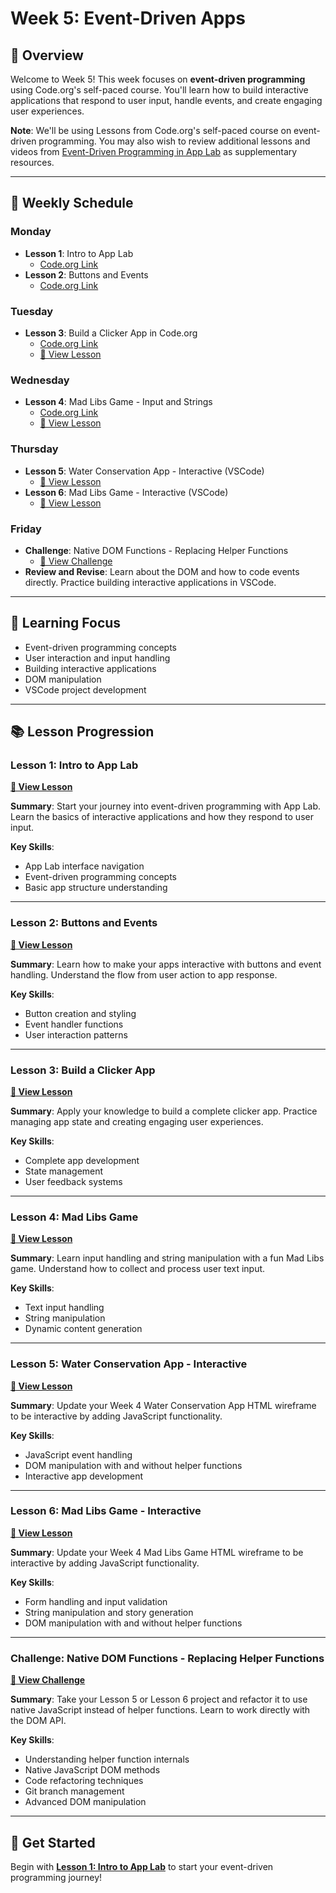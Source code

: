 # Week 5: Event-Driven Apps

## 🎯 **Overview**

Welcome to Week 5! This week focuses on **event-driven programming** using Code.org's self-paced course. You'll learn how to build interactive applications that respond to user input, handle events, and create engaging user experiences.

**Note**: We'll be using Lessons from Code.org's self-paced course on event-driven programming. You may also wish to review additional lessons and videos from [Event-Driven Programming in App Lab](https://studio.code.org/courses/csp5-virtual/units/1) as supplementary resources.

---

## 📅 **Weekly Schedule**

### **Monday**
- **Lesson 1**: Intro to App Lab
  - [Code.org Link](https://studio.code.org/courses/csp5-virtual/units/1/lessons/1/levels/1)
- **Lesson 2**: Buttons and Events
  - [Code.org Link](https://studio.code.org/courses/csp5-virtual/units/1/lessons/2/levels/1)

### **Tuesday**
- **Lesson 3**: Build a Clicker App in Code.org
  - [Code.org Link](https://studio.code.org/courses/csp5-virtual/units/1/lessons/5/levels/1)
  - [📖 View Lesson](./lesson-3-build-clicker-app.md)

### **Wednesday**
- **Lesson 4**: Mad Libs Game - Input and Strings
  - [Code.org Link](https://studio.code.org/courses/csp5-virtual/units/1/lessons/7/levels/1)
  - [📖 View Lesson](./lesson-4-mad-libs-game.md)

### **Thursday**
- **Lesson 5**: Water Conservation App - Interactive (VSCode)
  - [📖 View Lesson](./lesson-5-water-conservation-app.md)
- **Lesson 6**: Mad Libs Game - Interactive (VSCode)
  - [📖 View Lesson](./lesson-6-mad-libs-game.md)

### **Friday**
- **Challenge**: Native DOM Functions - Replacing Helper Functions
  - [📖 View Challenge](./lesson-7-native-dom-functions.md)
- **Review and Revise**: Learn about the DOM and how to code events directly. Practice building interactive applications in VSCode.

---

## 🎯 **Learning Focus**

- Event-driven programming concepts
- User interaction and input handling
- Building interactive applications
- DOM manipulation
- VSCode project development

---

## 📚 **Lesson Progression**

### **Lesson 1: Intro to App Lab**
**[📖 View Lesson](./lesson-1-intro-to-app-lab.md)**

**Summary**: Start your journey into event-driven programming with App Lab. Learn the basics of interactive applications and how they respond to user input.

**Key Skills**: 
- App Lab interface navigation
- Event-driven programming concepts
- Basic app structure understanding

---

### **Lesson 2: Buttons and Events**
**[📖 View Lesson](./lesson-2-buttons-and-events.md)**

**Summary**: Learn how to make your apps interactive with buttons and event handling. Understand the flow from user action to app response.

**Key Skills**:
- Button creation and styling
- Event handler functions
- User interaction patterns

---

### **Lesson 3: Build a Clicker App**
**[📖 View Lesson](./lesson-3-build-clicker-app.md)**

**Summary**: Apply your knowledge to build a complete clicker app. Practice managing app state and creating engaging user experiences.

**Key Skills**:
- Complete app development
- State management
- User feedback systems

---

### **Lesson 4: Mad Libs Game**
**[📖 View Lesson](./lesson-4-mad-libs-game.md)**

**Summary**: Learn input handling and string manipulation with a fun Mad Libs game. Understand how to collect and process user text input.

**Key Skills**:
- Text input handling
- String manipulation
- Dynamic content generation

---

### **Lesson 5: Water Conservation App - Interactive**
**[📖 View Lesson](./lesson-5-water-conservation-app.md)**

**Summary**: Update your Week 4 Water Conservation App HTML wireframe to be interactive by adding JavaScript functionality.

**Key Skills**:
- JavaScript event handling
- DOM manipulation with and without helper functions
- Interactive app development

---

### **Lesson 6: Mad Libs Game - Interactive**
**[📖 View Lesson](./lesson-6-mad-libs-game.md)**

**Summary**: Update your Week 4 Mad Libs Game HTML wireframe to be interactive by adding JavaScript functionality.

**Key Skills**:
- Form handling and input validation
- String manipulation and story generation
- DOM manipulation with and without helper functions

---

### **Challenge: Native DOM Functions - Replacing Helper Functions**
**[📖 View Challenge](./lesson-7-native-dom-functions.md)**

**Summary**: Take your Lesson 5 or Lesson 6 project and refactor it to use native JavaScript instead of helper functions. Learn to work directly with the DOM API.

**Key Skills**:
- Understanding helper function internals
- Native JavaScript DOM methods
- Code refactoring techniques
- Git branch management
- Advanced DOM manipulation

---

## 🚀 **Get Started**

Begin with **[Lesson 1: Intro to App Lab](./lesson-1-intro-to-app-lab.md)** to start your event-driven programming journey!

